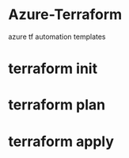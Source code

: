 # Azure-Terraform
azure tf automation templates

# terraform init
# terraform plan
# terraform apply
